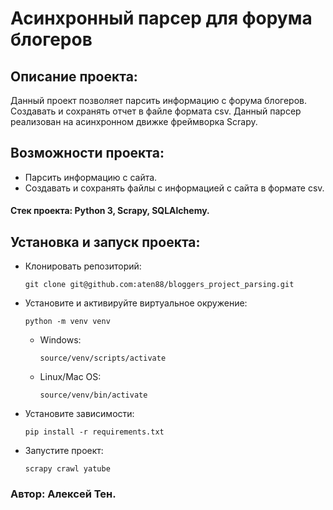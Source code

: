 # Асинхронный парсер для форума блогеров
## Описание проекта:
Данный проект позволяет парсить информацию с форума блогеров. Создавать и сохранять отчет в файле формата csv. Данный парсер реализован на асинхронном движке фреймворка Scrapy.
## Возможности проекта:
- Парсить информацию с сайта.
- Создавать и сохранять файлы с информацией с сайта в формате csv.
#### Стек проекта: Python 3, Scrapy, SQLAlchemy.
## Установка и запуск проекта:
 - Клонировать репозиторий:
   ```
   git clone git@github.com:aten88/bloggers_project_parsing.git
   ```
 - Установите и активируйте виртуальное окружение:
   ```
   python -m venv venv
   ```
   - Windows:
     ```
     source/venv/scripts/activate
     ```  
   - Linux/Mac OS:
     ```
     source/venv/bin/activate
     ```
 - Установите зависимости:
   ```
   pip install -r requirements.txt
   ```
 - Запустите проект:
   ```
   scrapy crawl yatube
   ```
### Автор: Алексей Тен.
